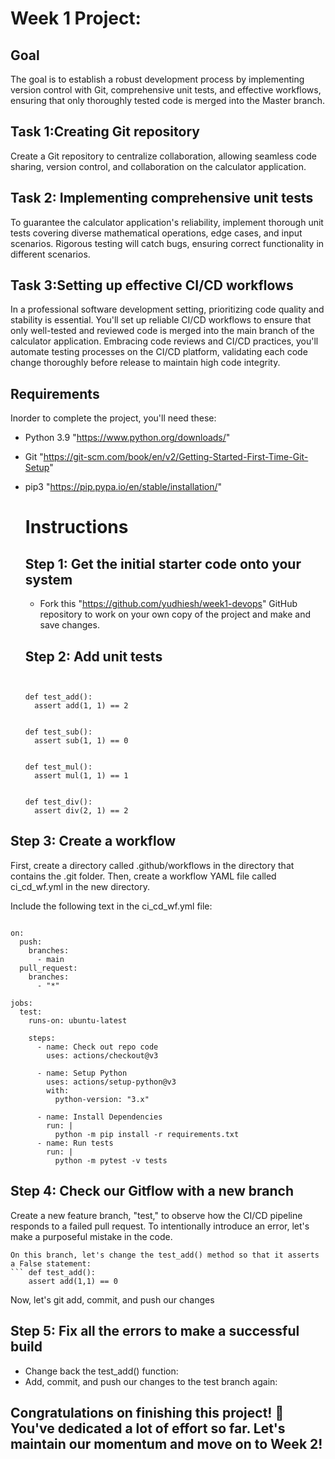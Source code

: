 # Week 1 Project:
## Goal
The goal is to establish a robust development process by implementing version control with Git, comprehensive unit tests, and effective workflows, ensuring that only thoroughly tested code is merged into the Master branch.
## Task 1:Creating Git repository
Create a Git repository to centralize collaboration, allowing seamless code sharing, version control, and collaboration on the calculator application.
## Task 2: Implementing comprehensive unit tests
To guarantee the calculator application's reliability, implement thorough unit tests covering diverse mathematical operations, edge cases, and input scenarios. Rigorous testing will catch bugs, ensuring correct functionality in different scenarios.
## Task 3:Setting up effective CI/CD workflows
In a professional software development setting, prioritizing code quality and stability is essential. You'll set up reliable CI/CD workflows to ensure that only well-tested and reviewed code is merged into the main branch of the calculator application. Embracing code reviews and CI/CD practices, you'll automate testing processes on the CI/CD platform, validating each code change thoroughly before release to maintain high code integrity.

## Requirements
Inorder to complete the project, you'll need these:
- Python 3.9 "https://www.python.org/downloads/"
- Git "https://git-scm.com/book/en/v2/Getting-Started-First-Time-Git-Setup"
- pip3 "https://pip.pypa.io/en/stable/installation/"

  # Instructions
  ## Step 1: Get the initial starter code onto your system
  - Fork this "https://github.com/yudhiesh/week1-devops" GitHub repository to work on your own copy of the project and make and save changes.
  ## Step 2: Add unit tests
  ```from src.calculator import add, div, mul, sub


  def test_add():
    assert add(1, 1) == 2


  def test_sub():
    assert sub(1, 1) == 0


  def test_mul():
    assert mul(1, 1) == 1


  def test_div():
    assert div(2, 1) == 2
  ``` 

 ## Step 3: Create a workflow
 First, create a directory called .github/workflows in the directory that contains the .git folder. Then, create a workflow YAML file called  ci_cd_wf.yml in the new directory.

Include the following text in the ci_cd_wf.yml file:
```name: test

on:
  push:
    branches:
      - main
  pull_request:
    branches:
      - "*"

jobs:
  test:
    runs-on: ubuntu-latest

    steps:
      - name: Check out repo code
        uses: actions/checkout@v3

      - name: Setup Python
        uses: actions/setup-python@v3
        with:
          python-version: "3.x"

      - name: Install Dependencies
        run: |
          python -m pip install -r requirements.txt
      - name: Run tests
        run: |
          python -m pytest -v tests

```
## Step 4: Check our Gitflow with a new branch

Create a new feature branch, "test," to observe how the CI/CD pipeline responds to a failed pull request. To intentionally introduce an error, let's make a purposeful mistake in the code.
``` git switch -c test
On this branch, let's change the test_add() method so that it asserts a False statement:
``` def test_add():
    assert add(1,1) == 0
```
Now, let's git add, commit, and push our changes

## Step 5: Fix all the errors to make a successful build
- Change back the test_add() function:
- Add, commit, and push our changes to the test branch again:

## Congratulations on finishing this project! 🎉 You've dedicated a lot of effort so far. Let's maintain our momentum and move on to Week 2!
